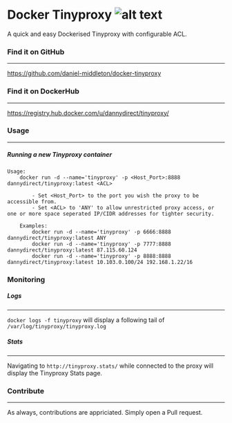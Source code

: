 # Docker Tinyproxy ![alt text](https://raw.githubusercontent.com/daniel-middleton/docker-tinyproxy/master/other/banu_logo.png "Banu!")
A quick and easy Dockerised Tinyproxy with configurable ACL.

### Find it on GitHub
---
https://github.com/daniel-middleton/docker-tinyproxy

### Find it on DockerHub
---
https://registry.hub.docker.com/u/dannydirect/tinyproxy/

### Usage
---
##### Running a new Tinyproxy container

```
Usage:
    docker run -d --name='tinyproxy' -p <Host_Port>:8888 dannydirect/tinyproxy:latest <ACL>

        - Set <Host_Port> to the port you wish the proxy to be accessible from.
        - Set <ACL> to 'ANY' to allow unrestricted proxy access, or one or more space seperated IP/CIDR addresses for tighter security.

    Examples:
        docker run -d --name='tinyproxy' -p 6666:8888 dannydirect/tinyproxy:latest ANY
        docker run -d --name='tinyproxy' -p 7777:8888 dannydirect/tinyproxy:latest 87.115.60.124
        docker run -d --name='tinyproxy' -p 8888:8888 dannydirect/tinyproxy:latest 10.103.0.100/24 192.168.1.22/16
```

### Monitoring

##### Logs
---
`docker logs -f tinyproxy` will display a following tail of `/var/log/tinyproxy/tinyproxy.log`

##### Stats
---
Navigating to `http://tinyproxy.stats/` while connected to the proxy will display the Tinyproxy Stats page.

### Contribute
---
As always, contributions are appriciated. Simply open a Pull request.
